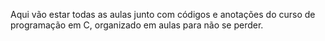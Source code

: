 Aqui vão estar todas as aulas junto com códigos e anotações do curso de programação em C, organizado em aulas para não se perder.
